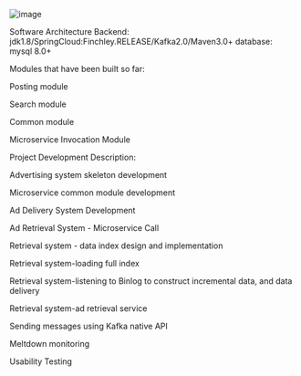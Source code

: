 ![image](https://user-images.githubusercontent.com/100044659/197367098-98917aaf-8df8-420c-b434-ae04cd74faa4.png)


Software Architecture
Backend: jdk1.8/SpringCloud:Finchley.RELEASE/Kafka2.0/Maven3.0+
database: mysql 8.0+

Modules that have been built so far:

Posting module

Search module

Common module

Microservice Invocation Module


Project Development Description:

Advertising system skeleton development

Microservice common module development

Ad Delivery System Development

Ad Retrieval System - Microservice Call

Retrieval system - data index design and implementation

Retrieval system-loading full index

Retrieval system-listening to Binlog to construct incremental data, and data delivery

Retrieval system-ad retrieval service

Sending messages using Kafka native API

Meltdown monitoring

Usability Testing

